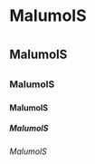 # MalumolS<h1>
## MalumolS<h2>
### MalumolS<h3>
#### MalumolS<h4>
##### MalumolS<h5>
###### MalumolS<h6>

